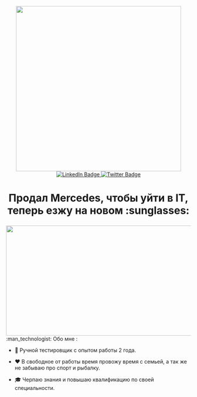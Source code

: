 <div id="header" align="center">
  <img src="https://media.giphy.com/media/gw3IWyGkC0rsazTi/giphy.gif" width="450"/>
  <div id="badges">
    <a href="https://instagram.com/_latyp777?igshid=NzZlODBkYWE4Ng%3D%3D&utm_source=qr">
      <img src="https://img.shields.io/badge/Instagram-blue?style=for-the-badge&logo=instagram&logoColor=white" alt="LinkedIn Badge"/>
    </a>
    <a href="https://t.me/Latyp777">
      <img src="https://img.shields.io/badge/telegram-blue?style=for-the-badge&logo=telegram&logoColor=white" alt="Twitter Badge"/>
    </a>
  </div>
  <img src="https://komarev.com/ghpvc/?username=LatypovDmitry-QA&style=flat-square&color=blue" alt=""/>
  <h1>
     Продал Mercedes, чтобы уйти в IT, теперь езжу на новом :sunglasses:
    <img src="https://media.giphy.com/media/hvRJCLFzcasrR4ia7z/giphy.gif" width="5px"/>
  </h1>
</div>
<div align="center">
  <img src="https://media.giphy.com/media/dWesBcTLavkZuG35MI/giphy.gif" width="600" height="300"/>
</div>
:man_technologist: Обо мне :

- :call_me_hand: Ручной тестировщик с опытом работы 2 года.

- :heart: В свободное от работы время провожу время с семьей, а так же не забываю про спорт и рыбалку.

- :mortar_board: Черпаю знания и повышаю квалификацию по своей специальности.  

